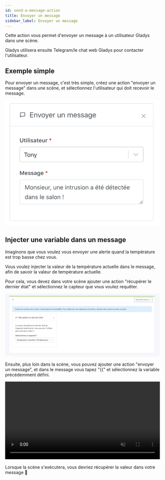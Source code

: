 ```yaml
---
id: send-a-message-action
title: Envoyer un message
sidebar_label: Envoyer un message
---
```


Cette action vous permet d'envoyer un message à un utilisateur Gladys dans une scène.

Gladys utilisera ensuite Telegram/le chat web Gladys pour contacter l'utilisateur.

## Exemple simple

Pour envoyer un message, c'est très simple, créez une action "envoyer un message" dans une scène, et sélectionnez l'utilisateur qui doit recevoir le message.

![Envoyer un message](../../../../../static/img/docs/fr/scenes/send-a-message-action/send-a-message.png)

## Injecter une variable dans un message

Imaginons que vous voulez vous envoyer une alerte quand la température est trop basse chez vous.

Vous voulez injecter la valeur de la température actuelle dans le message, afin de savoir la valeur de température actuelle.

Pour cela, vous devez dans votre scène ajouter une action "récupérer le dernier état" et sélectionnez le capteur que vous voulez requêter.

![Récupérer valeur capteur](../../../../../static/img/docs/fr/scenes/send-a-message-action/get-device-value.jpg)

Ensuite, plus loin dans la scène, vous pouvez ajouter une action "envoyer un message", et dans le message vous tapez "{{" et sélectionnez la variable précédemment défini.

<div class="videoContainer">
<video  width="100%" controls autoplay loop muted>
<source src="/fr/img/docs/fr/scenes/send-a-message-action/inject-variable-demo.mp4" type="video/mp4" />
  Your browser does not support the video tag.
</video>
</div>

Lorsque la scène s'exécutera, vous devriez récupérer la valeur dans votre message 🥳
